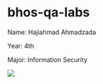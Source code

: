 # bhos-qa-labs



Name: Hajiahmad Ahmadzada

Year: 4th

Major: Information Security



![](https://github.com/ahmedvuqarsoy/bhos-qa-labs/actions/workflows/gradle.yml/badge.svg?branch=develop)

